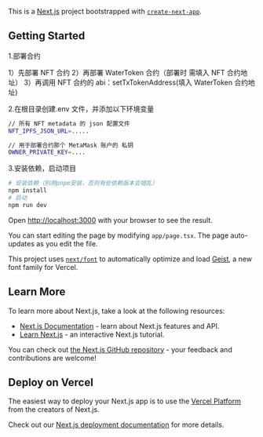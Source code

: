 This is a [Next.js](https://nextjs.org) project bootstrapped with [`create-next-app`](https://nextjs.org/docs/app/api-reference/cli/create-next-app).

## Getting Started

1.部署合约

1）先部署 NFT 合约
2）再部署 WaterToken 合约（部署时 需填入 NFT 合约地址）
3）再调用 NFT 合约的 abi：setTxTokenAddress(填入 WaterToken 合约地址)

2.在根目录创建.env 文件，并添加以下环境变量

```bash
// 所有 NFT metadata 的 json 配置文件
NFT_IPFS_JSON_URL=.....

// 用于部署合约那个 MetaMask 账户的 私钥
OWNER_PRIVATE_KEY=....
```

3.安装依赖，启动项目

```bash
# 安装依赖（别用pnpm安装，否则有些依赖版本会错乱）
npm install
# 启动
npm run dev
```

Open [http://localhost:3000](http://localhost:3000) with your browser to see the result.

You can start editing the page by modifying `app/page.tsx`. The page auto-updates as you edit the file.

This project uses [`next/font`](https://nextjs.org/docs/app/building-your-application/optimizing/fonts) to automatically optimize and load [Geist](https://vercel.com/font), a new font family for Vercel.

## Learn More

To learn more about Next.js, take a look at the following resources:

- [Next.js Documentation](https://nextjs.org/docs) - learn about Next.js features and API.
- [Learn Next.js](https://nextjs.org/learn) - an interactive Next.js tutorial.

You can check out [the Next.js GitHub repository](https://github.com/vercel/next.js) - your feedback and contributions are welcome!

## Deploy on Vercel

The easiest way to deploy your Next.js app is to use the [Vercel Platform](https://vercel.com/new?utm_medium=default-template&filter=next.js&utm_source=create-next-app&utm_campaign=create-next-app-readme) from the creators of Next.js.

Check out our [Next.js deployment documentation](https://nextjs.org/docs/app/building-your-application/deploying) for more details.
